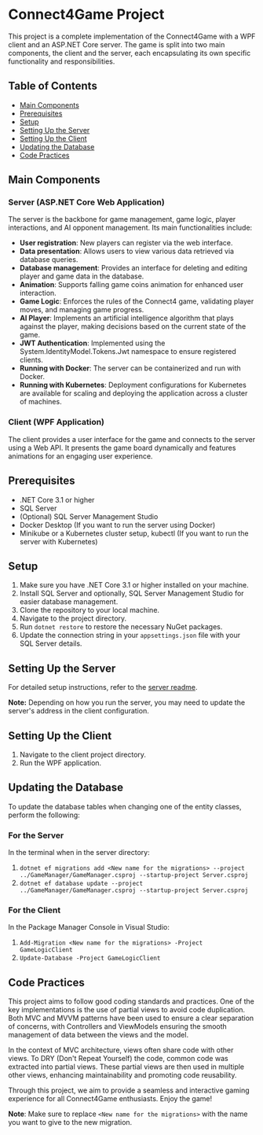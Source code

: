 # Connect4Game Project

This project is a complete implementation of the Connect4Game with a WPF client and an ASP.NET Core server. The game is split into two main components, the client and the server, each encapsulating its own specific functionality and responsibilities.

## Table of Contents
- [Main Components](#main-components)
- [Prerequisites](#prerequisites)
- [Setup](#setup)
- [Setting Up the Server](#setting-up-the-server)
- [Setting Up the Client](#setting-up-the-client)
- [Updating the Database](#updating-the-database)
- [Code Practices](#code-practices)
  
## Main Components

### Server (ASP.NET Core Web Application)

The server is the backbone for game management, game logic, player interactions, and AI opponent management. Its main functionalities include:

- **User registration**: New players can register via the web interface.
- **Data presentation**: Allows users to view various data retrieved via database queries.
- **Database management**: Provides an interface for deleting and editing player and game data in the database.
- **Animation**: Supports falling game coins animation for enhanced user interaction.
- **Game Logic**: Enforces the rules of the Connect4 game, validating player moves, and managing game progress.
- **AI Player**: Implements an artificial intelligence algorithm that plays against the player, making decisions based on the current state of the game.
- **JWT Authentication**: Implemented using the System.IdentityModel.Tokens.Jwt namespace to ensure registered clients.
- **Running with Docker**: The server can be containerized and run with Docker.
- **Running with Kubernetes**: Deployment configurations for Kubernetes are available for scaling and deploying the application across a cluster of machines.

### Client (WPF Application)

The client provides a user interface for the game and connects to the server using a Web API. It presents the game board dynamically and features animations for an engaging user experience.

## Prerequisites

- .NET Core 3.1 or higher
- SQL Server
- (Optional) SQL Server Management Studio
- Docker Desktop (If you want to run the server using Docker)
- Minikube or a Kubernetes cluster setup, kubectl (If you want to run the server with Kubernetes)

## Setup

1. Make sure you have .NET Core 3.1 or higher installed on your machine.
2. Install SQL Server and optionally, SQL Server Management Studio for easier database management.
3. Clone the repository to your local machine.
4. Navigate to the project directory.
5. Run `dotnet restore` to restore the necessary NuGet packages.
6. Update the connection string in your `appsettings.json` file with your SQL Server details.

## Setting Up the Server

For detailed setup instructions, refer to the [server readme](server/README.md).

**Note:** Depending on how you run the server, you may need to update the server's address in the client configuration.


## Setting Up the Client

1. Navigate to the client project directory.
2. Run the WPF application.

## Updating the Database

To update the database tables when changing one of the entity classes, perform the following:

### For the Server

In the terminal when in the server directory:

1. `dotnet ef migrations add <New name for the migrations> --project ../GameManager/GameManager.csproj --startup-project Server.csproj`
2. `dotnet ef database update --project ../GameManager/GameManager.csproj --startup-project Server.csproj`

### For the Client

In the Package Manager Console in Visual Studio:

1. `Add-Migration <New name for the migrations> -Project GameLogicClient`
2. `Update-Database -Project GameLogicClient`

## Code Practices

This project aims to follow good coding standards and practices. One of the key implementations is the use of partial views to avoid code duplication. Both MVC and MVVM patterns have been used to ensure a clear separation of concerns, with Controllers and ViewModels ensuring the smooth management of data between the views and the model.

In the context of MVC architecture, views often share code with other views. To DRY (Don't Repeat Yourself) the code, common code was extracted into partial views. These partial views are then used in multiple other views, enhancing maintainability and promoting code reusability.

Through this project, we aim to provide a seamless and interactive gaming experience for all Connect4Game enthusiasts. Enjoy the game!

**Note**: Make sure to replace `<New name for the migrations>` with the name you want to give to the new migration.
